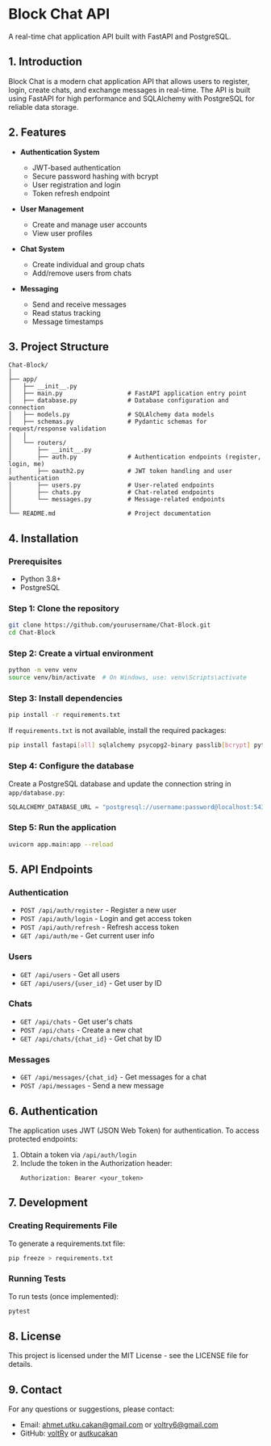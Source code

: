# Block Chat API

A real-time chat application API built with FastAPI and PostgreSQL.

## 1. Introduction

Block Chat is a modern chat application API that allows users to register, login, create chats, and exchange messages in real-time. The API is built using FastAPI for high performance and SQLAlchemy with PostgreSQL for reliable data storage.

## 2. Features

- **Authentication System**
  - JWT-based authentication
  - Secure password hashing with bcrypt
  - User registration and login
  - Token refresh endpoint

- **User Management**
  - Create and manage user accounts
  - View user profiles

- **Chat System**
  - Create individual and group chats
  - Add/remove users from chats

- **Messaging**
  - Send and receive messages
  - Read status tracking
  - Message timestamps

## 3. Project Structure

```
Chat-Block/
│
├── app/
│   ├── __init__.py
│   ├── main.py                  # FastAPI application entry point
│   ├── database.py              # Database configuration and connection
│   ├── models.py                # SQLAlchemy data models
│   ├── schemas.py               # Pydantic schemas for request/response validation
│   │
│   └── routers/
│       ├── __init__.py
│       ├── auth.py              # Authentication endpoints (register, login, me)
│       ├── oauth2.py            # JWT token handling and user authentication
│       ├── users.py             # User-related endpoints
│       ├── chats.py             # Chat-related endpoints
│       └── messages.py          # Message-related endpoints
│
└── README.md                    # Project documentation
```

## 4. Installation

### Prerequisites

- Python 3.8+
- PostgreSQL

### Step 1: Clone the repository

```bash
git clone https://github.com/yourusername/Chat-Block.git
cd Chat-Block
```

### Step 2: Create a virtual environment

```bash
python -m venv venv
source venv/bin/activate  # On Windows, use: venv\Scripts\activate
```

### Step 3: Install dependencies

```bash
pip install -r requirements.txt
```

If `requirements.txt` is not available, install the required packages:

```bash
pip install fastapi[all] sqlalchemy psycopg2-binary passlib[bcrypt] python-jose[cryptography] email-validator
```

### Step 4: Configure the database

Create a PostgreSQL database and update the connection string in `app/database.py`:

```python
SQLALCHEMY_DATABASE_URL = "postgresql://username:password@localhost:5432/blockchat"
```

### Step 5: Run the application

```bash
uvicorn app.main:app --reload
```

## 5. API Endpoints

### Authentication

- `POST /api/auth/register` - Register a new user
- `POST /api/auth/login` - Login and get access token
- `POST /api/auth/refresh` - Refresh access token
- `GET /api/auth/me` - Get current user info

### Users

- `GET /api/users` - Get all users
- `GET /api/users/{user_id}` - Get user by ID

### Chats

- `GET /api/chats` - Get user's chats
- `POST /api/chats` - Create a new chat
- `GET /api/chats/{chat_id}` - Get chat by ID

### Messages

- `GET /api/messages/{chat_id}` - Get messages for a chat
- `POST /api/messages` - Send a new message

## 6. Authentication

The application uses JWT (JSON Web Token) for authentication. To access protected endpoints:

1. Obtain a token via `/api/auth/login`
2. Include the token in the Authorization header:
   ```
   Authorization: Bearer <your_token>
   ```

## 7. Development

### Creating Requirements File

To generate a requirements.txt file:

```bash
pip freeze > requirements.txt
```

### Running Tests

To run tests (once implemented):

```bash
pytest
```

## 8. License

This project is licensed under the MIT License - see the LICENSE file for details.

## 9. Contact

For any questions or suggestions, please contact:

- Email: ahmet.utku.cakan@gmail.com or voltry6@gmail.com
- GitHub: [voltRy](https://github.com/voltry) or [autkucakan](https://github.com/autkucakan)
